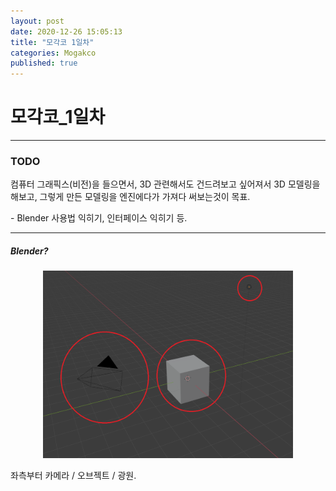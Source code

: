 ```yaml
---
layout: post
date: 2020-12-26 15:05:13
title: "모각코 1일차"
categories: Mogakco
published: true
---
```


모각코_1일차
================

* * *

### TODO

컴퓨터 그래픽스(비전)을 들으면서, 3D 관련해서도 건드려보고 싶어져서 3D 모델링을 해보고, 그렇게 만든 모델링을 엔진에다가 가져다 써보는것이 목표.

\- Blender 사용법 익히기, 인터페이스 익히기 등.

* * *

##### Blender?

<center><img src="/_posts/Mogakco/2020-12-26-Mogakco_1/2020-12-26-15-46-37.png" width="400" height="300"></center>

좌측부터 카메라 / 오브젝트 / 광원.